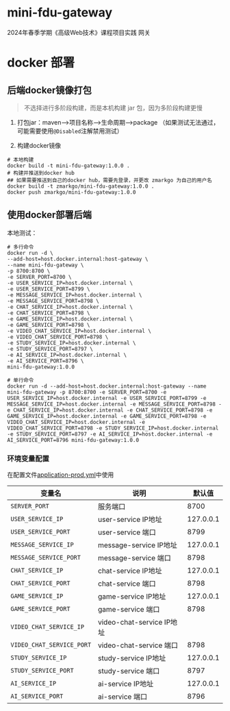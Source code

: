 # mini-fdu-gateway

2024年春季学期《高级Web技术》课程项目实践 网关

# docker 部署

## 后端docker镜像打包

> 不选择进行多阶段构建，而是本机构建 jar 包，因为多阶段构建更慢

1. 打包jar：maven-->项目名称-->生命周期-->package （如果测试无法通过，可能需要使用`@Disabled`注解禁用测试）

2. 构建docker镜像

```shell
# 本地构建
docker build -t mini-fdu-gateway:1.0.0 .
# 构建并推送到docker hub
## 如果需要推送到自己的docker hub，需要先登录，并更改 zmarkgo 为自己的用户名
docker build -t zmarkgo/mini-fdu-gateway:1.0.0 .
docker push zmarkgo/mini-fdu-gateway:1.0.0
```

## 使用docker部署后端

本地测试：

```shell
# 多行命令
docker run -d \
--add-host=host.docker.internal:host-gateway \
--name mini-fdu-gateway \
-p 8700:8700 \
-e SERVER_PORT=8700 \
-e USER_SERVICE_IP=host.docker.internal \
-e USER_SERVICE_PORT=8799 \
-e MESSAGE_SERVICE_IP=host.docker.internal \
-e MESSAGE_SERVICE_PORT=8798 \
-e CHAT_SERVICE_IP=host.docker.internal \
-e CHAT_SERVICE_PORT=8798 \
-e GAME_SERVICE_IP=host.docker.internal \
-e GAME_SERVICE_PORT=8798 \
-e VIDEO_CHAT_SERVICE_IP=host.docker.internal \
-e VIDEO_CHAT_SERVICE_PORT=8798 \
-e STUDY_SERVICE_IP=host.docker.internal \
-e STUDY_SERVICE_PORT=8797 \
-e AI_SERVICE_IP=host.docker.internal \
-e AI_SERVICE_PORT=8796 \
mini-fdu-gateway:1.0.0 

# 单行命令
docker run -d --add-host=host.docker.internal:host-gateway --name mini-fdu-gateway -p 8700:8700 -e SERVER_PORT=8700 -e USER_SERVICE_IP=host.docker.internal -e USER_SERVICE_PORT=8799 -e MESSAGE_SERVICE_IP=host.docker.internal -e MESSAGE_SERVICE_PORT=8798 -e CHAT_SERVICE_IP=host.docker.internal -e CHAT_SERVICE_PORT=8798 -e GAME_SERVICE_IP=host.docker.internal -e GAME_SERVICE_PORT=8798 -e VIDEO_CHAT_SERVICE_IP=host.docker.internal -e VIDEO_CHAT_SERVICE_PORT=8798 -e STUDY_SERVICE_IP=host.docker.internal -e STUDY_SERVICE_PORT=8797 -e AI_SERVICE_IP=host.docker.internal -e AI_SERVICE_PORT=8796 mini-fdu-gateway:1.0.0
```

### 环境变量配置

在配置文件[application-prod.yml](./src/main/resources/application-prod.yml)中使用

| 变量名                       | 说明                      | 默认值       |
|---------------------------|-------------------------|-----------|
| `SERVER_PORT`             | 服务端口                    | 8700      |
| `USER_SERVICE_IP`         | user-service IP地址       | 127.0.0.1 |
| `USER_SERVICE_PORT`       | user-service 端口         | 8799      |
| `MESSAGE_SERVICE_IP`      | message-service IP地址    | 127.0.0.1 |
| `MESSAGE_SERVICE_PORT`    | message-service 端口      | 8798      |
| `CHAT_SERVICE_IP`         | chat-service IP地址       | 127.0.0.1 |
| `CHAT_SERVICE_PORT`       | chat-service 端口         | 8798      |
| `GAME_SERVICE_IP`         | game-service IP地址       | 127.0.0.1 |
| `GAME_SERVICE_PORT`       | game-service 端口         | 8798      |
| `VIDEO_CHAT_SERVICE_IP`   | video-chat-service IP地址 |
| `VIDEO_CHAT_SERVICE_PORT` | video-chat-service 端口   | 8798      |
| `STUDY_SERVICE_IP`        | study-service IP地址      | 127.0.0.1 |
| `STUDY_SERVICE_PORT`      | study-service 端口        | 8797      |
| `AI_SERVICE_IP`           | ai-service IP地址         | 127.0.0.1 |
| `AI_SERVICE_PORT`         | ai-service 端口           | 8796      |
